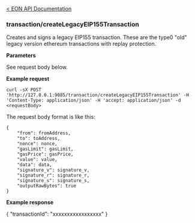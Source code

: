 [&lt; EON API Documentation](/doc/api/index.md) 
### transaction/createLegacyEIP155Transaction

Creates and signs a legacy EIP155 transaction.
These are the type0 "old" legacy version ethereum transactions with replay protection.

**Parameters**

See request body below.

**Example request**

    curl -sX POST 'http://127.0.0.1:9085/transaction/createLegacyEIP155Transaction' -H 'Content-Type: application/json' -H 'accept: application/json' -d <requestBody>

The request body format is like this:

    {
        "from": fromAddress,
        "to": toAddress,
        "nonce": nonce,
        "gasLimit": gasLimit,
        "gasPrice": gasPrice,
        "value": value,
        "data": data,
        "signature_v": signature_v,
        "signature_r": signature_r,
        "signature_s": signature_s,
        "outputRawBytes": true
    }

**Example response**

{
    "transactionId": "xxxxxxxxxxxxxxxxx"
}